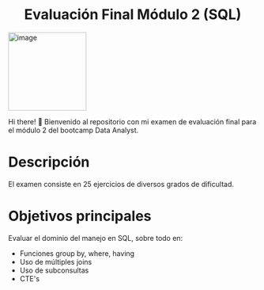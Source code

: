 <h1 align='center'>Evaluación Final Módulo 2 (SQL)</h1>
<img width="158" alt="image" src="https://github.com/isamartineztorrego/Evaluacion-final_Modulo02/assets/162314262/972c1659-4b4b-4492-9bda-bb965ec38539">

Hi there! 👋 Bienvenido al repositorio con mi examen de evaluación final para el módulo 2 del bootcamp Data Analyst.
# Descripción
El examen consiste en 25 ejercicios de diversos grados de dificultad.

# Objetivos principales
Evaluar el dominio del manejo en SQL, sobre todo en:
* Funciones group by, where, having
* Uso de múltiples joins
* Uso de subconsultas
* CTE's


